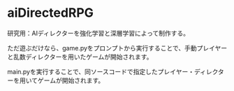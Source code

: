 # aiDirectedRPG
研究用：AIディレクターを強化学習と深層学習によって制作する。

ただ遊ぶだけなら、game.pyをプロンプトから実行することで、手動プレイヤーと乱数ディレクターを用いたゲームが開始されます。

main.pyを実行することで、同ソースコードで指定したプレイヤー・ディレクターを用いてゲームが開始されます。
